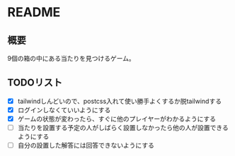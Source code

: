 # README

## 概要
9個の箱の中にある当たりを見つけるゲーム。

## TODOリスト
- [x] tailwindしんどいので、postcss入れて使い勝手よくするか脱tailwindする
- [x] ログインしなくていいようにする
- [x] ゲームの状態が変わったら、すぐに他のプレイヤーがわかるようにする
- [ ] 当たりを設置する予定の人がしばらく設置しなかったら他の人が設置できるようにする
- [ ] 自分の設置した解答には回答できないようにする
